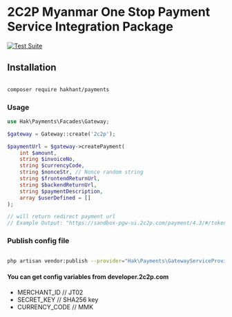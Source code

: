 # 2C2P Myanmar One Stop Payment Service Integration Package

[![Test Suite](https://github.com/hakhant21/myanmar-payments/actions/workflows/main.yml/badge.svg?branch=master&event=push)](https://github.com/hakhant21/myanmar-payments/actions/workflows/main.yml)

## Installation
```bash

composer require hakhant/payments

```
### Usage 

```php
use Hak\Payments\Facades\Gateway;

$gateway = Gateway::create('2c2p');

$paymentUrl = $gateway->createPayment(
    int $amount, 
    string $invoiceNo, 
    string $currencyCode, 
    string $nonceStr, // Nonce random string 
    string $frontendReturnUrl, 
    string $backendReturnUrl, 
    string $paymentDescription, 
    array $userDefined = []
);

// will return redirect payment url 
// Example Output: "https://sandbox-pgw-ui.2c2p.com/payment/4.3/#/token/kSAops9Zwhos8hSTSeLTUfpHWx5Z92B%2bH%2boP1feNEaIJJzV7xpt1Zj8xSRgE%3d" 

```

### Publish config file

```bash

php artisan vendor:publish --provider="Hak\Payments\GatewayServiceProvider" --tag="gateway"

```

#### You can get config variables from developer.2c2p.com 
  * MERCHANT_ID // JT02 
  * SECRET_KEY // SHA256 key
  * CURRENCY_CODE // MMK

